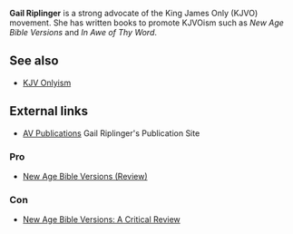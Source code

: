 **Gail Riplinger** is a strong advocate of the King James Only
(KJVO) movement. She has written books to promote KJVOism such as
*New Age Bible Versions* and *In Awe of Thy Word*.

## See also

-   [KJV Onlyism](KJV_Onlyism "KJV Onlyism")

## External links

-   [AV Publications](http://www.avpublications.com/) Gail
    Riplinger's Publication Site

### Pro

-   [New Age Bible Versions (Review)](http://www.jesus-is-lord.com/riplinge.htm)

### Con

-   [New Age Bible Versions: A Critical Review](http://answers.org/bookreviews/newagevers.html)



